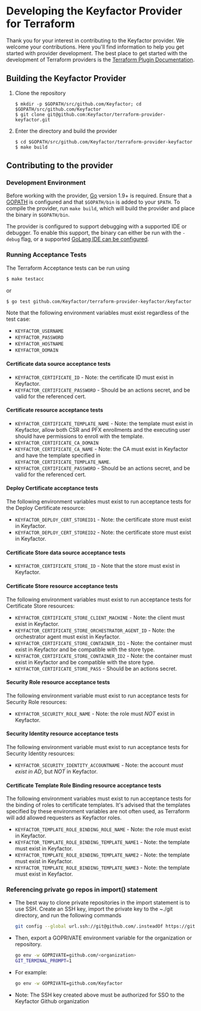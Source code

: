 # Developing the Keyfactor Provider for Terraform
Thank you for your interest in contributing to the Keyfactor provider. We welcome your contributions. Here you'll 
find information to help you get started with provider development. The best place to get
started with the development of Terraform providers is the [Terraform Plugin Documentation](https://www.terraform.io/plugin).

## Building the Keyfactor Provider
1. Clone the repository
    ```shell
   $ mkdir -p $GOPATH/src/github.com/Keyfactor; cd $GOPATH/src/github.com/Keyfactor
   $ git clone git@github.com:Keyfactor/terraform-provider-keyfactor.git
   ```
2. Enter the directory and build the provider
    ```shell
    $ cd $GOPATH/src/github.com/Keyfactor/terraform-provider-keyfactor
    $ make build
    ```

## Contributing to the provider
### Development Environment
Before working with the provider, [Go](http://www.golang.org) version 1.9+ is required. Ensure that a 
[GOPATH](http://golang.org/doc/code.html#GOPATH) is configured and that `$GOPATH/bin` is added to your `$PATH`. To
compile the provider, run `make build`, which will build the provider and place the binary in `$GOPATH/bin`.

The provider is configured to support debugging with a supported IDE or debugger. To enable this support, the binary
can either be run with the `-debug` flag, or a supported [GoLang IDE can be configured](https://opencredo.com/blogs/running-a-terraform-provider-with-a-debugger/).

### Running Acceptance Tests
The Terraform Acceptance tests can be run using
```bash
$ make testacc
```
or
```bash
$ go test github.com/Keyfactor/terraform-provider-keyfactor/keyfactor
```
Note that the following environment variables must exist regardless of the test case:
* ```KEYFACTOR_USERNAME```
* ```KEYFACTOR_PASSWORD```
* ```KEYFACTOR_HOSTNAME```
* ```KEYFACTOR_DOMAIN```

#### Certificate data source acceptance tests
* ```KEYFACTOR_CERTIFICATE_ID``` - Note: the certificate ID must exist in Keyfactor.
* ```KEYFACTOR_CERTIFICATE_PASSWORD``` - Should be an actions secret, and be valid for the referenced cert.

#### Certificate resource acceptance tests
* ```KEYFACTOR_CERTIFICATE_TEMPLATE_NAME``` - Note: the template must exist in Keyfactor, allow both CSR and PFX 
enrollments and the executing user should have permissions to enroll with the template.
* ```KEYFACTOR_CERTIFICATE_CA_DOMAIN```
* ```KEYFACTOR_CERTIFICATE_CA_NAME``` - Note: the CA must exist in Keyfactor and have the template specified in `KEYFACTOR_CERTIFICATE_TEMPLATE_NAME`.
* ```KEYFACTOR_CERTIFICATE_PASSWORD``` - Should be an actions secret, and be valid for the referenced cert.

#### Deploy Certificate acceptance tests
The following environment variables must exist to run acceptance tests for the Deploy Certificate resource:
* ```KEYFACTOR_DEPLOY_CERT_STOREID1``` - Note: the certificate store must exist in Keyfactor.
* ```KEYFACTOR_DEPLOY_CERT_STOREID2``` - Note: the certificate store must exist in Keyfactor.

#### Certificate Store data source acceptance tests
* ```KEYFACTOR_CERTIFICATE_STORE_ID``` - Note that the store must exist in Keyfactor.

#### Certificate Store resource acceptance tests
The following environment variables must exist to run acceptance tests for Certificate Store resources:
* ```KEYFACTOR_CERTIFICATE_STORE_CLIENT_MACHINE``` - Note: the client must exist in Keyfactor.
* ```KEYFACTOR_CERTIFICATE_STORE_ORCHESTRATOR_AGENT_ID``` - Note: the orchestrator agent must exist in Keyfactor.
* ```KEYFACTOR_CERTIFICATE_STORE_CONTAINER_ID1``` - Note: the container must exist in Keyfactor and be compatible with the store type.
* ```KEYFACTOR_CERTIFICATE_STORE_CONTAINER_ID2``` - Note: the container must exist in Keyfactor and be compatible with the store type.
* ```KEYFACTOR_CERTIFICATE_STORE_PASS``` - Should be an actions secret.

#### Security Role resource acceptance tests
The following environment variable must exist to run acceptance tests for Security Role resources:
* ```KEYFACTOR_SECURITY_ROLE_NAME``` - Note: the role must *NOT* exist in Keyfactor.

#### Security Identity resource acceptance tests
The following environment variable must exist to run acceptance tests for Security Identity resources:
* ```KEYFACTOR_SECURITY_IDENTITY_ACCOUNTNAME``` - Note: the account *must exist in AD*, but *NOT* in Keyfactor.

#### Certificate Template Role Binding resource acceptance tests
The following environment variables must exist to run acceptance tests for the binding of roles to certificate templates.
It's advised that the templates specified by these environment variables are not often used, as Terraform will add 
allowed requesters as Keyfactor roles.
* ```KEYFACTOR_TEMPLATE_ROLE_BINDING_ROLE_NAME``` - Note: the role must exist in Keyfactor.
* ```KEYFACTOR_TEMPLATE_ROLE_BINDING_TEMPLATE_NAME1``` - Note: the template must exist in Keyfactor.
* ```KEYFACTOR_TEMPLATE_ROLE_BINDING_TEMPLATE_NAME2``` - Note: the template must exist in Keyfactor.
* ```KEYFACTOR_TEMPLATE_ROLE_BINDING_TEMPLATE_NAME3``` - Note: the template must exist in Keyfactor.

### Referencing private go repos in import() statement
* The best way to clone private repositories in the import statement is to use SSH. Create an SSH key, import the private
  key to the ~./git directory, and run the following commands
    ```bash
    git config --global url.ssh://git@github.com/.insteadOf https://github.com/
    ```

* Then, export a GOPRIVATE environment variable for the organization or repository.
    ```bash
    go env -w GOPRIVATE=github.com/<organization>
    GIT_TERMINAL_PROMPT=1
    ```

* For example:
    ```bash
    go env -w GOPRIVATE=github.com/Keyfactor
    ```

* Note: The SSH key created above must be authorized for SSO to the Keyfactor Github organization